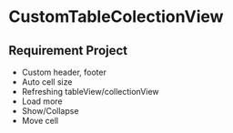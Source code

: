 # CustomTableColectionView
## Requirement Project
- Custom header, footer
- Auto cell size
- Refreshing tableView/collectionView
- Load more
- Show/Collapse
- Move cell
